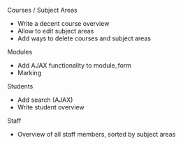 Courses / Subject Areas

+ Write a decent course overview
+ Allow to edit subject areas
+ Add ways to delete courses and subject areas

Modules

+ Add AJAX functionality to module_form
+ Marking

Students

+ Add search (AJAX)
+ Write student overview

Staff

+ Overview of all staff members, sorted by subject areas
